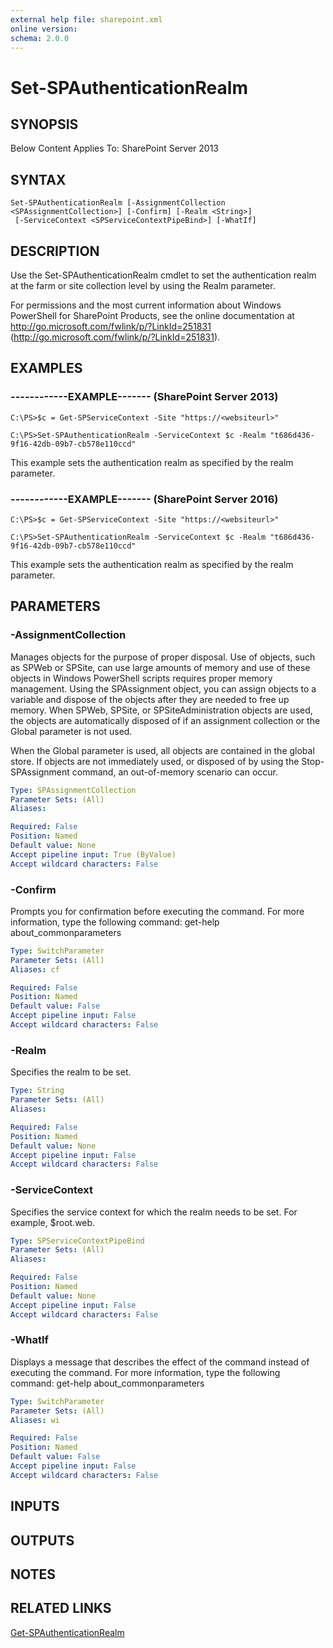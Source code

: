 ```yaml
---
external help file: sharepoint.xml
online version: 
schema: 2.0.0
---
```


# Set-SPAuthenticationRealm

## SYNOPSIS
Below Content Applies To: SharePoint Server 2013

## SYNTAX

```
Set-SPAuthenticationRealm [-AssignmentCollection <SPAssignmentCollection>] [-Confirm] [-Realm <String>]
 [-ServiceContext <SPServiceContextPipeBind>] [-WhatIf]
```

## DESCRIPTION
Use the Set-SPAuthenticationRealm cmdlet to set the authentication realm at the farm or site collection level by using the Realm parameter.

For permissions and the most current information about Windows PowerShell for SharePoint Products, see the online documentation at http://go.microsoft.com/fwlink/p/?LinkId=251831 (http://go.microsoft.com/fwlink/p/?LinkId=251831).

## EXAMPLES

### ------------EXAMPLE------- (SharePoint Server 2013)
```
C:\PS>$c = Get-SPServiceContext -Site "https://<websiteurl>"

C:\PS>Set-SPAuthenticationRealm -ServiceContext $c -Realm "t686d436-9f16-42db-09b7-cb578e110ccd"
```

This example sets the authentication realm as specified by the realm parameter.

### ------------EXAMPLE------- (SharePoint Server 2016)
```
C:\PS>$c = Get-SPServiceContext -Site "https://<websiteurl>"

C:\PS>Set-SPAuthenticationRealm -ServiceContext $c -Realm "t686d436-9f16-42db-09b7-cb578e110ccd"
```

This example sets the authentication realm as specified by the realm parameter.

## PARAMETERS

### -AssignmentCollection
Manages objects for the purpose of proper disposal.
Use of objects, such as SPWeb or SPSite, can use large amounts of memory and use of these objects in Windows PowerShell scripts requires proper memory management.
Using the SPAssignment object, you can assign objects to a variable and dispose of the objects after they are needed to free up memory.
When SPWeb, SPSite, or SPSiteAdministration objects are used, the objects are automatically disposed of if an assignment collection or the Global parameter is not used.

When the Global parameter is used, all objects are contained in the global store.
If objects are not immediately used, or disposed of by using the Stop-SPAssignment command, an out-of-memory scenario can occur.

```yaml
Type: SPAssignmentCollection
Parameter Sets: (All)
Aliases: 

Required: False
Position: Named
Default value: None
Accept pipeline input: True (ByValue)
Accept wildcard characters: False
```

### -Confirm
Prompts you for confirmation before executing the command.
For more information, type the following command: get-help about_commonparameters

```yaml
Type: SwitchParameter
Parameter Sets: (All)
Aliases: cf

Required: False
Position: Named
Default value: False
Accept pipeline input: False
Accept wildcard characters: False
```

### -Realm
Specifies the realm to be set.

```yaml
Type: String
Parameter Sets: (All)
Aliases: 

Required: False
Position: Named
Default value: None
Accept pipeline input: False
Accept wildcard characters: False
```

### -ServiceContext
Specifies the service context for which the realm needs to be set.
For example, $root.web.

```yaml
Type: SPServiceContextPipeBind
Parameter Sets: (All)
Aliases: 

Required: False
Position: Named
Default value: None
Accept pipeline input: False
Accept wildcard characters: False
```

### -WhatIf
Displays a message that describes the effect of the command instead of executing the command.
For more information, type the following command: get-help about_commonparameters

```yaml
Type: SwitchParameter
Parameter Sets: (All)
Aliases: wi

Required: False
Position: Named
Default value: False
Accept pipeline input: False
Accept wildcard characters: False
```

## INPUTS

## OUTPUTS

## NOTES

## RELATED LINKS

[Get-SPAuthenticationRealm]()

